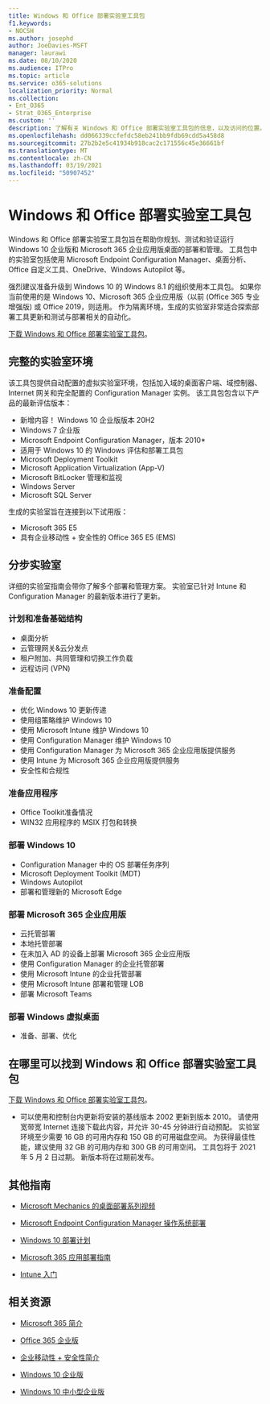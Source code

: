 ```yaml
---
title: Windows 和 Office 部署实验室工具包
f1.keywords:
- NOCSH
ms.author: josephd
author: JoeDavies-MSFT
manager: laurawi
ms.date: 08/10/2020
ms.audience: ITPro
ms.topic: article
ms.service: o365-solutions
localization_priority: Normal
ms.collection:
- Ent_O365
- Strat_O365_Enterprise
ms.custom: ''
description: 了解有关 Windows 和 Office 部署实验室工具包的信息，以及访问的位置。
ms.openlocfilehash: dd066339ccfefdc58eb241bb9fdb69cdd5a458d8
ms.sourcegitcommit: 27b2b2e5c41934b918cac2c171556c45e36661bf
ms.translationtype: MT
ms.contentlocale: zh-CN
ms.lasthandoff: 03/19/2021
ms.locfileid: "50907452"
---
```

# <a name="windows-and-office-deployment-lab-kit"></a>Windows 和 Office 部署实验室工具包

Windows 和 Office 部署实验室工具包旨在帮助你规划、测试和验证运行 Windows 10 企业版和 Microsoft 365 企业应用版桌面的部署和管理。 工具包中的实验室包括使用 Microsoft Endpoint Configuration Manager、桌面分析、Office 自定义工具、OneDrive、Windows Autopilot 等。

强烈建议准备升级到 Windows 10 的 Windows 8.1 的组织使用本工具包。 如果你当前使用的是 Windows 10、Microsoft 365 企业应用版（以前 (Office 365 专业增强版) 或 Office 2019，则适用。 作为隔离环境，生成的实验室非常适合探索部署工具更新和测试与部署相关的自动化。

[下载 Windows 和 Office 部署实验室工具包](https://www.microsoft.com/evalcenter/evaluate-lab-kit)。

## <a name="a-complete-lab-environment"></a>完整的实验室环境

该工具包提供自动配置的虚拟实验室环境，包括加入域的桌面客户端、域控制器、Internet 网关和完全配置的 Configuration Manager 实例。 该工具包包含以下产品的最新评估版本：

  - 新增内容！ Windows 10 企业版版本 20H2
  - Windows 7 企业版
  - Microsoft Endpoint Configuration Manager，版本 2010*
  - 适用于 Windows 10 的 Windows 评估和部署工具包
  - Microsoft Deployment Toolkit
  - Microsoft Application Virtualization (App-V)
  - Microsoft BitLocker 管理和监视 
  - Windows Server 
  - Microsoft SQL Server 

生成的实验室旨在连接到以下试用版： 

  - Microsoft 365 E5
  - 具有企业移动性 + 安全性的 Office 365 E5 (EMS) 

## <a name="step-by-step-labs"></a>分步实验室

详细的实验室指南会带你了解多个部署和管理方案。 实验室已针对 Intune 和 Configuration Manager 的最新版本进行了更新。 

### <a name="plan-and-prepare-infrastructure"></a>计划和准备基础结构 
- 桌面分析 
- 云管理网关&云分发点 
- 租户附加、共同管理和切换工作负载 
- 远程访问 (VPN) 

### <a name="prepare-configuration"></a>准备配置   

- 优化 Windows 10 更新传递   
- 使用组策略维护 Windows 10
- 使用 Microsoft Intune 维护 Windows 10   
- 使用 Configuration Manager 维护 Windows 10   
- 使用 Configuration Manager 为 Microsoft 365 企业应用版提供服务   
- 使用 Intune 为 Microsoft 365 企业应用版提供服务  
- 安全性和合规性   

### <a name="prepare-applications"></a>准备应用程序    

- Office Toolkit准备情况  
- WIN32 应用程序的 MSIX 打包和转换   

### <a name="deploy-windows-10"></a>部署 Windows 10   

- Configuration Manager 中的 OS 部署任务序列
- Microsoft Deployment Toolkit (MDT) 
- Windows Autopilot
- 部署和管理新的 Microsoft Edge  

### <a name="deploy-microsoft-365-apps-for-enterprise"></a>部署 Microsoft 365 企业应用版    

- 云托管部署  
- 本地托管部署    
- 在未加入 AD 的设备上部署 Microsoft 365 企业应用版 
- 使用 Configuration Manager 的企业托管部署
- 使用 Microsoft Intune 的企业托管部署  
- 使用 Microsoft Intune 部署和管理 LOB
- 部署 Microsoft Teams

### <a name="deploy-windows-virtual-desktop"></a>部署 Windows 虚拟桌面  

- 准备、部署、优化
 
## <a name="where-to-find-the-windows-and-office-deployment-lab-kit"></a>在哪里可以找到 Windows 和 Office 部署实验室工具包

[下载 Windows 和 Office 部署实验室工具包](https://www.microsoft.com/evalcenter/evaluate-lab-kit)。

* 可以使用和控制台内更新将安装的基线版本 2002 更新到版本 2010。 请使用宽带宽 Internet 连接下载此内容，并允许 30-45 分钟进行自动预配。 实验室环境至少需要 16 GB 的可用内存和 150 GB 的可用磁盘空间。 为获得最佳性能，建议使用 32 GB 的可用内存和 300 GB 的可用空间。 工具包将于 2021 年 5 月 2 日过期。 新版本将在过期前发布。

## <a name="additional-guidance"></a>其他指南

  - [Microsoft Mechanics 的桌面部署系列视频](https://www.aka.ms/watchhowtoshift)

  - [Microsoft Endpoint Configuration Manager 操作系统部署](/mem/configmgr/osd/understand/introduction-to-operating-system-deployment)

  - [Windows 10 部署计划](/windows/deployment/planning/index)

  - [Microsoft 365 应用部署指南](/deployoffice/deployment-guide-microsoft-365-apps)

  - [Intune 入门](/intune/get-started-evaluation)

## <a name="related-resources"></a>相关资源

  - [Microsoft 365 简介](https://www.microsoft.com/microsoft-365/default.aspx)

  - [Office 365 企业版](https://products.office.com/business/office)

  - [企业移动性 + 安全性简介](https://www.microsoft.com/cloud-platform/enterprise-mobility-security)

  - [Windows 10 企业版](https://www.microsoft.com/WindowsForBusiness/windows-for-enterprise)

  - [Windows 10 中小型企业版](https://www.microsoft.com/WindowsForBusiness/windows-for-small-business)